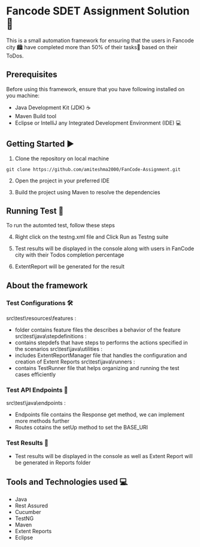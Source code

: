 
# Fancode SDET Assignment Solution 📒

This is a small automation framework for ensuring that the users in Fancode city 🏙️ have completed more than 50% of their tasks📜 based on their ToDos.

## Prerequisites
Before using this framework, ensure that you have following installed on you machine:

* Java Development Kit (JDK) ☕
* Maven Build tool
* Eclipse or IntelliJ any Integrated Development Environment (IDE) 💻

## Getting Started ▶️

1. Clone the repository on local machine
  ```console
git clone https://github.com/amiteshma2000/FanCode-Assignment.git
  ```
2. Open the project in your preferred IDE

3. Build the project using Maven to resolve the dependencies

## Running Test 🏃
To run the automted test, follow these steps

4. Right click on the testng.xml file and Click Run as Testng suite 

5. Test results will be displayed in the console along with users in FanCode city with their Todos completion percentage

6. ExtentReport will be generated for the result 

## About the framework

### Test Configurations 🛠️
src\test\resources\features :
  * folder contains feature files the describes a behavior of the feature
src\test\java\stepdefinitions :
  * contains stepdefs that have steps to performs the actions specified in the scenarios
src\test\java\utilities :
  * includes ExtentReportManager file that handles the configuration and creation of Extent Reports
src\test\java\runners :
  * contains TestRunner file that helps organizing and running the test cases efficiently
    
### Test API Endpoints 🔗
 src\test\java\endpoints :
  * Endpoints file contains the Response get method, we can implement more methods further
  * Routes cotains the setUp method to set the BASE_URI

### Test Results 🚀
  * Test results will be displayed in the console as well as Extent Report will be generated in Reports folder

## Tools and Technologies used 💻
  * Java
  * Rest Assured
  * Cucumber
  * TestNG
  * Maven
  * Extent Reports
  * Eclipse


